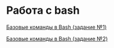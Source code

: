 # Работа с bash
[Базовые команды в Bash (задание №1)](https://github.com/Sayrus444/git_bash/blob/main/bash1.txt)

[Базовые команды в Bash (задание №2)](https://github.com/Sayrus444/git_bash/blob/main/bash2.txt)
